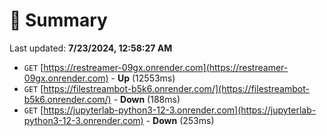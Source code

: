 # 📖 Summary
Last updated: **7/23/2024, 12:58:27 AM**

- `GET` [https://restreamer-09gx.onrender.com](https://restreamer-09gx.onrender.com) - **Up** (12553ms)
- `GET` [https://filestreambot-b5k6.onrender.com/](https://filestreambot-b5k6.onrender.com/) - **Down** (188ms)
- `GET` [https://jupyterlab-python3-12-3.onrender.com](https://jupyterlab-python3-12-3.onrender.com) - **Down** (253ms)
